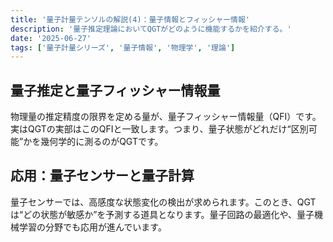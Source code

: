 ```yaml
---
title: '量子計量テンソルの解説(4)：量子情報とフィッシャー情報'
description: '量子推定理論においてQGTがどのように機能するかを紹介する。'
date: '2025-06-27'
tags: ['量子計量シリーズ', '量子情報', '物理学', '理論']
---
```


## 量子推定と量子フィッシャー情報量
物理量の推定精度の限界を定める量が、量子フィッシャー情報量（QFI）です。実はQGTの実部はこのQFIと一致します。つまり、量子状態がどれだけ“区別可能”かを幾何学的に測るのがQGTです。

## 応用：量子センサーと量子計算
量子センサーでは、高感度な状態変化の検出が求められます。このとき、QGTは“どの状態が敏感か”を予測する道具となります。量子回路の最適化や、量子機械学習の分野でも応用が進んでいます。
